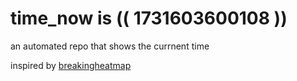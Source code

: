 # time_now is (( 1731603600108 ))

an automated repo that shows the currnent time

inspired by [breakingheatmap](https://github.com/breakingheatmap/breakingheatmap)